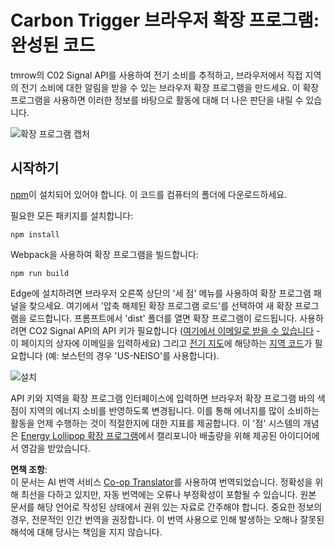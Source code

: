 <!--
CO_OP_TRANSLATOR_METADATA:
{
  "original_hash": "9361268ca430b2579375009e1eceb5e5",
  "translation_date": "2025-08-23T23:52:32+00:00",
  "source_file": "5-browser-extension/solution/translation/README.fr.md",
  "language_code": "ko"
}
-->
# Carbon Trigger 브라우저 확장 프로그램: 완성된 코드

tmrow의 C02 Signal API를 사용하여 전기 소비를 추적하고, 브라우저에서 직접 지역의 전기 소비에 대한 알림을 받을 수 있는 브라우저 확장 프로그램을 만드세요. 이 확장 프로그램을 사용하면 이러한 정보를 바탕으로 활동에 대해 더 나은 판단을 내릴 수 있습니다.

![확장 프로그램 캡처](../../../../../5-browser-extension/extension-screenshot.png)

## 시작하기

[npm](https://npmjs.com)이 설치되어 있어야 합니다. 이 코드를 컴퓨터의 폴더에 다운로드하세요.

필요한 모든 패키지를 설치합니다:

```
npm install
```

Webpack을 사용하여 확장 프로그램을 빌드합니다:

```
npm run build
```

Edge에 설치하려면 브라우저 오른쪽 상단의 '세 점' 메뉴를 사용하여 확장 프로그램 패널을 찾으세요. 여기에서 '압축 해제된 확장 프로그램 로드'를 선택하여 새 확장 프로그램을 로드합니다. 프롬프트에서 'dist' 폴더를 열면 확장 프로그램이 로드됩니다. 사용하려면 CO2 Signal API의 API 키가 필요합니다 ([여기에서 이메일로 받을 수 있습니다](https://www.co2signal.com/) - 이 페이지의 상자에 이메일을 입력하세요) 그리고 [전기 지도](https://www.electricitymap.org/map)에 해당하는 [지역 코드](http://api.electricitymap.org/v3/zones)가 필요합니다 (예: 보스턴의 경우 'US-NEISO'를 사용합니다).

![설치](../../../../../5-browser-extension/install-on-edge.png)

API 키와 지역을 확장 프로그램 인터페이스에 입력하면 브라우저 확장 프로그램 바의 색 점이 지역의 에너지 소비를 반영하도록 변경됩니다. 이를 통해 에너지를 많이 소비하는 활동을 언제 수행하는 것이 적절한지에 대한 지표를 제공합니다. 이 '점' 시스템의 개념은 [Energy Lollipop 확장 프로그램](https://energylollipop.com/)에서 캘리포니아 배출량을 위해 제공된 아이디어에서 영감을 받았습니다.

**면책 조항**:  
이 문서는 AI 번역 서비스 [Co-op Translator](https://github.com/Azure/co-op-translator)를 사용하여 번역되었습니다. 정확성을 위해 최선을 다하고 있지만, 자동 번역에는 오류나 부정확성이 포함될 수 있습니다. 원본 문서를 해당 언어로 작성된 상태에서 권위 있는 자료로 간주해야 합니다. 중요한 정보의 경우, 전문적인 인간 번역을 권장합니다. 이 번역 사용으로 인해 발생하는 오해나 잘못된 해석에 대해 당사는 책임을 지지 않습니다.